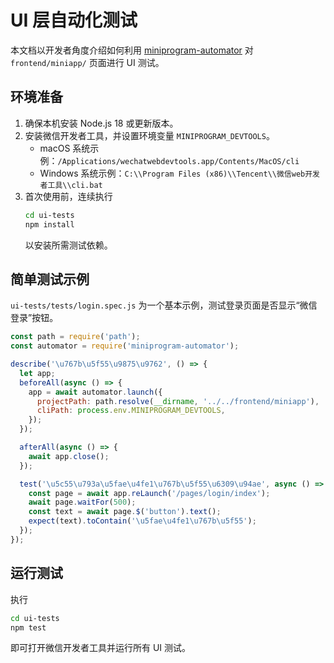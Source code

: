 # UI 层自动化测试

本文档以开发者角度介绍如何利用 [miniprogram-automator](https://github.com/wechat-miniprogram/miniprogram-automator) 对 `frontend/miniapp/` 页面进行 UI 测试。

## 环境准备
1. 确保本机安装 Node.js 18 或更新版本。
2. 安装微信开发者工具，并设置环境变量 `MINIPROGRAM_DEVTOOLS`。
   - macOS 系统示例：`/Applications/wechatwebdevtools.app/Contents/MacOS/cli`
   - Windows 系统示例：`C:\\Program Files (x86)\\Tencent\\微信web开发者工具\\cli.bat`
3. 首次使用前，连续执行
   ```bash
   cd ui-tests
   npm install
   ```
   以安装所需测试依赖。

## 简单测试示例
`ui-tests/tests/login.spec.js` 为一个基本示例，测试登录页面是否显示“微信登录”按钮。

```javascript
const path = require('path');
const automator = require('miniprogram-automator');

describe('\u767b\u5f55\u9875\u9762', () => {
  let app;
  beforeAll(async () => {
    app = await automator.launch({
      projectPath: path.resolve(__dirname, '../../frontend/miniapp'),
      cliPath: process.env.MINIPROGRAM_DEVTOOLS,
    });
  });

  afterAll(async () => {
    await app.close();
  });

  test('\u5c55\u793a\u5fae\u4fe1\u767b\u5f55\u6309\u94ae', async () => {
    const page = await app.reLaunch('/pages/login/index');
    await page.waitFor(500);
    const text = await page.$('button').text();
    expect(text).toContain('\u5fae\u4fe1\u767b\u5f55');
  });
});
```

## 运行测试

执行
```bash
cd ui-tests
npm test
```
即可打开微信开发者工具并运行所有 UI 测试。
